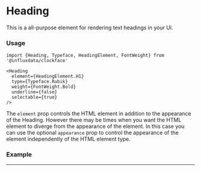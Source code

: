 # Heading

This is a all-purpose element for rendering text headings in your UI.

### Usage
```tsx
import {Heading, Typeface, HeadingElement, FontWeight} from '@influxdata/clockface'
```
```tsx
<Heading
  element={HeadingElement.H1}
  type={Typeface.Rubik}
  weight={FontWeight.Bold}
  underline={false}
  selectable={true}
/>
```

The `element` prop controls the HTML element in addition to the appearance of the Heading. However there may be times when you want the HTML element to diverge from the appearance of the element. In this case you can use the optional `appearance` prop to control the appearance of the element independently of the HTML element type.

### Example
<!-- STORY -->

---

<!-- STORY HIDE START -->

<!-- STORY HIDE END -->

<!-- PROPS -->
